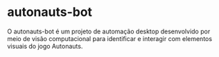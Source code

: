 # autonauts-bot
O autonauts-bot é um projeto de automação desktop desenvolvido por meio de visão computacional para identificar e interagir com elementos visuais do jogo Autonauts.
